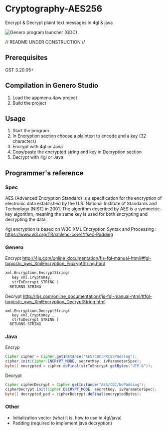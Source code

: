 # Cryptography-AES256

Encrypt &amp; Decrypt plaint text messages in 4gl &amp; java

![Genero program launcher (GDC)](https://github.com/FourjsGenero/ex_cryptography_AES256/blob/master/image/presentation.png)

// README UNDER CONSTRUCTION //

## Prerequisites
GST 3.20.05+

## Compilation in Genero Studio

1. Load the appmenu.4pw project
2. Build the project

## Usage

1. Start the program
2. In Encryption section choose a plaintext to encode and a key (32 characters)
3. Encrypt with 4gl or Java
4. Copy/paste the encrypted string and key in Decryption section
5. Decrypt with 4gl or Java

## Programmer's reference

### Spec

AES (Advanced Encryption Standard) is a specification for the encryption of electronic data established by the U.S. National Institute of Standards and Technology (NIST) in 2001.
The algorithm described by AES is a symmetric-key algorithm, meaning the same key is used for both encrypting and decrypting the data.

4gl encryption is based on W3C XML Encryption Syntax and Processing : https://www.w3.org/TR/xmlenc-core1/#sec-Padding

### Genero

Encrypt
http://4js.com/online_documentation/fjs-fgl-manual-html/#fgl-topics/c_gws_XmlEncryption_EncryptString.html

```C++
xml.Encryption.EncryptString(
   key xml.CryptoKey,
   strToEncrypt STRING )
  RETURNS STRING
```

Decrypt
http://4js.com/online_documentation/fjs-fgl-manual-html/#fgl-topics/c_gws_XmlEncryption_DecryptString.html

```golang
xml.Encryption.DecryptString(
   key xml.CryptoKey ,
   strToDecrypt STRING )
  RETURNS STRING
```

### Java

Encryp
```java
Cipher cipher = Cipher.getInstance("AES/CBC/PKCS5Padding");    
cipher.init(Cipher.ENCRYPT_MODE, secretKey, ivParameterSpec);
byte[] encrypted = cipher.doFinal(strToEncrypt.getBytes("UTF-8"));
```

Decrypt
```java
Cipher cipherDecrypt = Cipher.getInstance("AES/CBC/NoPadding");
cipherDecrypt.init(Cipher.DECRYPT_MODE, secretKey, ivParameterSpec);
byte[] decrypted_pad = cipherDecrypt.doFinal(encryptedBytes); 
```

### Other
- Initialization vector (what it is, how to use in 4gl/java)
- Padding (required to implement java decryption)
